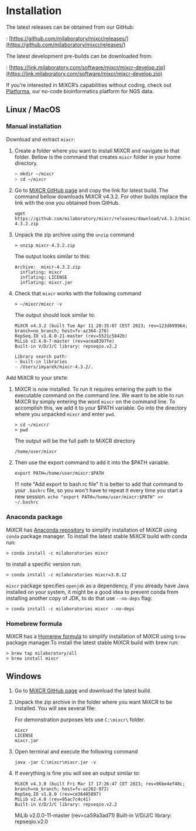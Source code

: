 # Installation

The latest releases can be obtained from our GitHub:

: [https://github.com/milaboratory/mixcr/releases/](https://github.com/milaboratory/mixcr/releases/)

The latest development pre-builds can be downloaded from: 

: [https://link.milaboratory.com/software/mixcr/mixcr-develop.zip](https://link.milaboratory.com/software/mixcr/mixcr-develop.zip)


If you’re interested in MiXCR’s capabilities without coding, check out [Platforma](https://platforma.bio?utm_source=MiXCR&utm_medium=website&utm_campaign=referral_MiXCR_installation&utm_id=MiXCR), our no-code bioinformatics platform for NGS data.



## Linux / MacOS

### Manual installation

Download and extract `mixcr`: 

1. Create a folder where you want to install MiXCR and navigate to that folder. Bellow is the command that creates `mixcr` folder in your home directory.

    ```bash
    > mkdir ~/mixcr
    > cd ~/mixcr
    ```

2. Go to [MiXCR GitHub page](https://github.com/milaboratory/mixcr) and copy the link for latest build. The command bellow downloads MiXCR v4.3.2. For other builds replace the link with the one you obtained from GitHub.

    ```shell
    wget https://github.com/milaboratory/mixcr/releases/download/v4.3.2/mixcr-4.3.2.zip
    ```

3. Unpack the zip archive using the `unzip` command

    ```shell
    > unzip mixcr-4.3.2.zip
    ```
    The output looks similar to this:
    ```shell
    Archive:  mixcr-4.3.2.zip
      inflating: mixcr
      inflating: LICENSE
      inflating: mixcr.jar
    ```

4. Check that `mixcr` works with the following command

    ```shell
    > ~/mixcr/mixcr -v
    ```
    
    The output should look similar to:

    ```shell
    MiXCR v4.3.2 (built Tue Apr 11 20:35:07 CEST 2023; rev=123d699964; branch=no_branch; host=fv-az364-276)
    RepSeq.IO v1.8.0-21-master (rev=5521c5842b)
    MiLib v2.4.0-7-master (rev=acea8397fe)
    Built-in V/D/J/C library: repseqio.v2.2
    
    Library search path:
    - built-in libraries
    - /Users/imyarek/mixcr-4.3.2/.
    ```

Add MiXCR to your `$PATH`:

1. MiXCR is now installed. To run it requires entering the path to the executable command on the command line. We want to be able to run MiXCR by simply entering the word `mixcr` on the command line. To accomplish this, we add it to your $PATH variable. Go into the directory where you unpacked `mixcr` and enter `pwd`.
   ```shell
   > cd ~/mixcr/
   > pwd
   ```
   The output will be the full path to MiXCR directory
   ```shell
   /home/user/mixcr
   ```

   
2. Then use the export command to add it into the $PATH variable.
   ```shell
   export PATH=/home/user/mixcr:$PATH
   ```

    !!! note "Add export to bash.rc file"
          It is better to add that command to your `.bashrc` file, so you won't have to repeat it every time you start a new session.
          ```
          echo "export PATH=/home/user/mixcr:$PATH" >>  ~/.bashrc 
          ```

### Anaconda package

MiXCR has [Anaconda repository](https://anaconda.org/milaboratories/mixcr) to simplify installation of MiXCR using `conda` package manager. To install the latest stable MiXCR build with conda run:

```shell
> conda install -c milaboratories mixcr
```

to install a specific version run:

```shell
> conda install -c milaboratories mixcr=3.0.12
```

`mixcr` package specifies `openjdk` as a dependency, if you already have Java installed on your system, it might be a good idea to prevent conda from installing another copy of JDK, to do that use `--no-deps` flag:

```shell
> conda install -c milaboratories mixcr --no-deps
```

### Homebrew formula

MiXCR has a [Homerew formula](https://github.com/milaboratory/homebrew-all) to simplify installation of MiXCR using `brew` package manager.To install the latest stable MiXCR build with brew run:


```shell
> brew tap milaboratory/all
> brew install mixcr
```

## Windows

1. Go to [MiXCR GitHub page](https://github.com/milaboratory/mixcr) and download the latest build.

2. Unpack the zip archive in the folder where you want MiXCR to be installed. You will see several file:

    For demonstration purposes lets use `C:\mixcr\` folder.
   
    ```shell
    mixcr
    LICENSE
    mixcr.jar
    ```

3. Open terminal and execute the following command
    
    ```shell
   java -jar C:\mixcr\mixcr.jar -v
    ```

4. If everything is fine you will see an output similar to:

    ```shell
    MiXCR v4.3.0 (built Fri Mar 17 17:26:47 CET 2023; rev=96be4ef48c; branch=no_branch; host=fv-az262-972)
    RepSeq.IO v1.8.0 (rev=ce36405897)
    MiLib v2.4.0 (rev=95ac7c4c41)
    Built-in V/D/J/C library: repseqio.v2.2
    ```
    MiLib v2.0.0-11-master (rev=ca59a3ad71)
    Built-in V/D/J/C library: repseqio.v2.0
    ```
